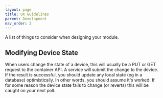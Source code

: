```yaml
---
layout: page
title: UX Guidelines
parent: Development
nav_order: 2
---
```


A list of things to consider when designing your module.

## Modifying Device State

When users change the state of a device, this will usually be a PUT or GET request to the container API.
A service will submit the change to the device.
If the result is successful, you should update any local state (eg in a database) optimistically. In other words, you should assume it's worked.
If for some reason the device state fails to change (or reverts) this will be caught on your next poll.
